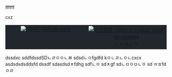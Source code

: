 ffffff<table style="width: 100%; background-color: #22272d; border-collapse: collapse;">
  <tr style="background-color: #22272d;">
    <td style="width: 50%; text-align: center; vertical-align: top; background-color: #22272d;">
      <a href="#"><img title="HeeU GitHub stats" src="https://github-readme-stats.vercel.app/api?username=khellang&show_icons=true&count_private=true&hide_rank=false&include_all_commits=true&title_color=adbac7&icon_color=3ad253&text_color=768390&bg_color=22272d&hide_border=true" align="center"></a>
    </td>
    <td style="width: 50%; text-align: center; vertical-align: top; background-color: #22272d;">
      <a href="#"><img title="김근형좆 Hellang's most used languages" src="https://github-readme-stats.vercel.app/api/top-langs/?username=khellang&langs_count=6&layout=compact&title_color=adbac7&text_color=768390&bg_color=22272d&hide_border=true" align="center"></a>
ㄴㅇㄹㄴㅇ    </td>
  </tr>cxz
</table>
dssdxc
sddfdssdSDㄴㄹㅇㅇㄴㄻ
sdsdㄴㅇfgdfd
kㅇㄴㄹㄴㅇㄴcxcx
asdsdsdsddsfd
dssdf
sdasdsdㅊfdhg
sdfㄴㅇ
sdㅊgf
sdㄴㅁㅇㅁㄴㅇ
sd
ㅠㅍfd
ㅇㄹ
